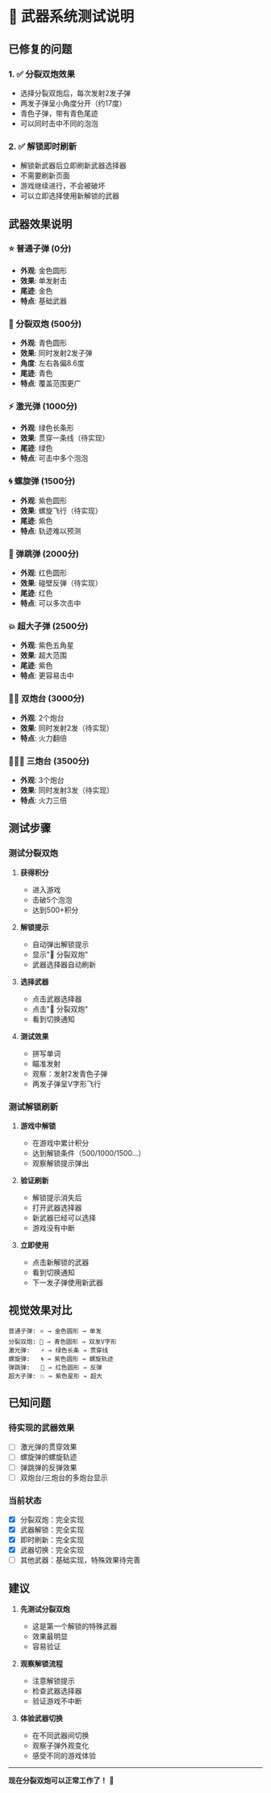 # 🔫 武器系统测试说明

## 已修复的问题

### 1. ✅ 分裂双炮效果
- 选择分裂双炮后，每次发射2发子弹
- 两发子弹呈小角度分开（约17度）
- 青色子弹，带有青色尾迹
- 可以同时击中不同的泡泡

### 2. ✅ 解锁即时刷新
- 解锁新武器后立即刷新武器选择器
- 不需要刷新页面
- 游戏继续进行，不会被破坏
- 可以立即选择使用新解锁的武器

## 武器效果说明

### ⭐ 普通子弹 (0分)
- **外观**: 金色圆形
- **效果**: 单发射击
- **尾迹**: 金色
- **特点**: 基础武器

### 🔱 分裂双炮 (500分)
- **外观**: 青色圆形
- **效果**: 同时发射2发子弹
- **角度**: 左右各偏8.6度
- **尾迹**: 青色
- **特点**: 覆盖范围更广

### ⚡ 激光弹 (1000分)
- **外观**: 绿色长条形
- **效果**: 贯穿一条线（待实现）
- **尾迹**: 绿色
- **特点**: 可击中多个泡泡

### 🌀 螺旋弹 (1500分)
- **外观**: 紫色圆形
- **效果**: 螺旋飞行（待实现）
- **尾迹**: 紫色
- **特点**: 轨迹难以预测

### 🏀 弹跳弹 (2000分)
- **外观**: 红色圆形
- **效果**: 碰壁反弹（待实现）
- **尾迹**: 红色
- **特点**: 可以多次击中

### 💥 超大子弹 (2500分)
- **外观**: 紫色五角星
- **效果**: 超大范围
- **尾迹**: 紫色
- **特点**: 更容易击中

### 🔫🔫 双炮台 (3000分)
- **外观**: 2个炮台
- **效果**: 同时发射2发（待实现）
- **特点**: 火力翻倍

### 🔫🔫🔫 三炮台 (3500分)
- **外观**: 3个炮台
- **效果**: 同时发射3发（待实现）
- **特点**: 火力三倍

## 测试步骤

### 测试分裂双炮

1. **获得积分**
   - 进入游戏
   - 击破5个泡泡
   - 达到500+积分

2. **解锁提示**
   - 自动弹出解锁提示
   - 显示"🔱 分裂双炮"
   - 武器选择器自动刷新

3. **选择武器**
   - 点击武器选择器
   - 点击"🔱 分裂双炮"
   - 看到切换通知

4. **测试效果**
   - 拼写单词
   - 瞄准发射
   - 观察：发射2发青色子弹
   - 两发子弹呈V字形飞行

### 测试解锁刷新

1. **游戏中解锁**
   - 在游戏中累计积分
   - 达到解锁条件（500/1000/1500...）
   - 观察解锁提示弹出

2. **验证刷新**
   - 解锁提示消失后
   - 打开武器选择器
   - 新武器已经可以选择
   - 游戏没有中断

3. **立即使用**
   - 点击新解锁的武器
   - 看到切换通知
   - 下一发子弹使用新武器

## 视觉效果对比

```
普通子弹: ⭐ → 金色圆形 → 单发
分裂双炮: 🔱 → 青色圆形 → 双发V字形
激光弹:   ⚡ → 绿色长条 → 贯穿线
螺旋弹:   🌀 → 紫色圆形 → 螺旋轨迹
弹跳弹:   🏀 → 红色圆形 → 反弹
超大子弹: 💥 → 紫色星形 → 超大
```

## 已知问题

### 待实现的武器效果
- [ ] 激光弹的贯穿效果
- [ ] 螺旋弹的螺旋轨迹
- [ ] 弹跳弹的反弹效果
- [ ] 双炮台/三炮台的多炮台显示

### 当前状态
- [x] 分裂双炮：完全实现
- [x] 武器解锁：完全实现
- [x] 即时刷新：完全实现
- [x] 武器切换：完全实现
- [ ] 其他武器：基础实现，特殊效果待完善

## 建议

1. **先测试分裂双炮**
   - 这是第一个解锁的特殊武器
   - 效果最明显
   - 容易验证

2. **观察解锁流程**
   - 注意解锁提示
   - 检查武器选择器
   - 验证游戏不中断

3. **体验武器切换**
   - 在不同武器间切换
   - 观察子弹外观变化
   - 感受不同的游戏体验

---

**现在分裂双炮可以正常工作了！** 🎉
